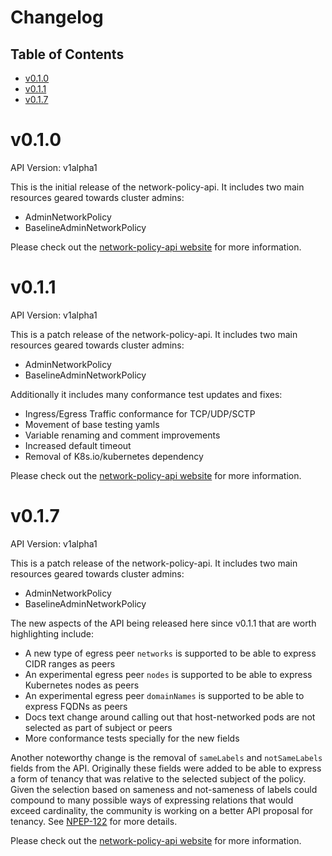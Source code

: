 # Changelog

## Table of Contents

- [v0.1.0](#v010)
- [v0.1.1](#v011)
- [v0.1.7](#v017)

# v0.1.0

API Version: v1alpha1

This is the initial release of the network-policy-api. It includes two
main resources geared towards cluster admins:

- AdminNetworkPolicy
- BaselineAdminNetworkPolicy

Please check out the [network-policy-api website](https://network-policy-api.sigs.k8s.io/) for more information.

# v0.1.1

API Version: v1alpha1

This is a patch release of the network-policy-api. It includes two
main resources geared towards cluster admins:

- AdminNetworkPolicy
- BaselineAdminNetworkPolicy

Additionally it includes many conformance test updates and fixes:

- Ingress/Egress Traffic conformance for TCP/UDP/SCTP
- Movement of base testing yamls
- Variable renaming and comment improvements
- Increased default timeout
- Removal of K8s.io/kubernetes dependency

Please check out the [network-policy-api website](https://network-policy-api.sigs.k8s.io/) for more information.

# v0.1.7

API Version: v1alpha1

This is a patch release of the network-policy-api. It includes two
main resources geared towards cluster admins:

- AdminNetworkPolicy
- BaselineAdminNetworkPolicy

The new aspects of the API being released here since v0.1.1 that are worth highlighting include:

- A new type of egress peer `networks` is supported to be able to express CIDR ranges as peers
- An experimental egress peer `nodes` is supported to be able to express Kubernetes nodes as peers
- An experimental egress peer `domainNames` is supported to be able to express FQDNs as peers
- Docs text change around calling out that host-networked pods are not selected as part of subject or peers
- More conformance tests specially for the new fields

Another noteworthy change is the removal of `sameLabels` and `notSameLabels` fields from the API.
Originally these fields were added to be able to express a form of tenancy that was relative to
the selected subject of the policy. Given the selection based on sameness and not-sameness of labels
could compound to many possible ways of expressing relations that would exceed cardinality, the
community is working on a better API proposal for tenancy. See [NPEP-122](https://github.com/kubernetes-sigs/network-policy-api/pull/178)
for more details.

Please check out the [network-policy-api website](https://network-policy-api.sigs.k8s.io/) for more information.